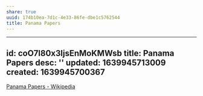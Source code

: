 ```yaml
---
share: true
uuid: 174b10ea-7d1c-4e33-86fe-dbe1c5762544
title: Panama Papers
---
```

---
id: coO7l80x3ljsEnMoKMWsb
title: Panama Papers
desc: ''
updated: 1639945713009
created: 1639945700367
---

[Panama Papers - Wikipedia](https://en.wikipedia.org/wiki/Panama_Papers)